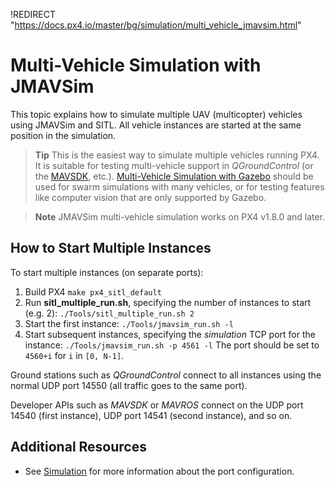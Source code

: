 !REDIRECT "https://docs.px4.io/master/bg/simulation/multi_vehicle_jmavsim.html"

# Multi-Vehicle Simulation with JMAVSim

This topic explains how to simulate multiple UAV (multicopter) vehicles using JMAVSim and SITL. All vehicle instances are started at the same position in the simulation.

> **Tip** This is the easiest way to simulate multiple vehicles running PX4. It is suitable for testing multi-vehicle support in *QGroundControl* (or the [MAVSDK](https://mavsdk.mavlink.io/), etc.). [Multi-Vehicle Simulation with Gazebo](../simulation/multi-vehicle-simulation.md) should be used for swarm simulations with many vehicles, or for testing features like computer vision that are only supported by Gazebo.

<span></span>

> **Note** JMAVSim multi-vehicle simulation works on PX4 v1.8.0 and later.

## How to Start Multiple Instances

To start multiple instances (on separate ports):

1. Build PX4 ```make px4_sitl_default```
2. Run **sitl_multiple_run.sh**, specifying the number of instances to start (e.g. 2): ```./Tools/sitl_multiple_run.sh 2```
3. Start the first instance: ```./Tools/jmavsim_run.sh -l```
4. Start subsequent instances, specifying the *simulation* TCP port for the instance: ```./Tools/jmavsim_run.sh -p 4561 -l``` The port should be set to `4560+i` for `i` in `[0, N-1]`.

Ground stations such as *QGroundControl* connect to all instances using the normal UDP port 14550 (all traffic goes to the same port).

Developer APIs such as *MAVSDK* or *MAVROS* connect on the UDP port 14540 (first instance), UDP port 14541 (second instance), and so on.

## Additional Resources

* See [Simulation](../simulation/README.md) for more information about the port configuration.
